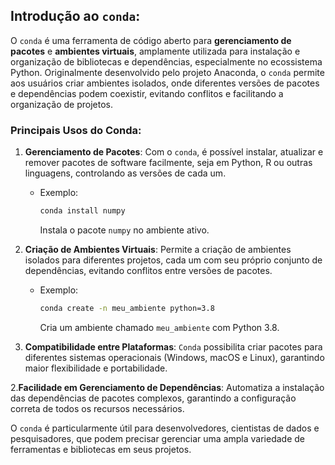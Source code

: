 ## Introdução ao ```conda```:

O `conda` é uma ferramenta de código aberto para **gerenciamento de pacotes** e **ambientes virtuais**, amplamente utilizada para instalação e organização de bibliotecas e dependências, especialmente no ecossistema Python. Originalmente desenvolvido pelo projeto Anaconda, o `conda` permite aos usuários criar ambientes isolados, onde diferentes versões de pacotes e dependências podem coexistir, evitando conflitos e facilitando a organização de projetos.

### Principais Usos do Conda:

1. **Gerenciamento de Pacotes**: Com o `conda`, é possível instalar, atualizar e remover pacotes de software facilmente, seja em Python, R ou outras linguagens, controlando as versões de cada um.

   - Exemplo:

     ````bash
     conda install numpy
     ````

     Instala o pacote `numpy` no ambiente ativo.

2. **Criação de Ambientes Virtuais**: Permite a criação de ambientes isolados para diferentes projetos, cada um com seu     próprio conjunto de dependências, evitando conflitos entre versões de pacotes.

   - Exemplo:

      ````bash
      conda create -n meu_ambiente python=3.8
      ````

      Cria um ambiente chamado `meu_ambiente` com Python 3.8.


1. **Compatibilidade entre Plataformas**: `Conda` possibilita criar pacotes para diferentes sistemas operacionais (Windows, macOS e Linux), garantindo maior flexibilidade e portabilidade.


2.**Facilidade em Gerenciamento de Dependências**: Automatiza a instalação das dependências de pacotes complexos, garantindo a configuração correta de todos os recursos necessários.

O `conda` é particularmente útil para desenvolvedores, cientistas de dados e pesquisadores, que podem precisar gerenciar uma ampla variedade de ferramentas e bibliotecas em seus projetos.
